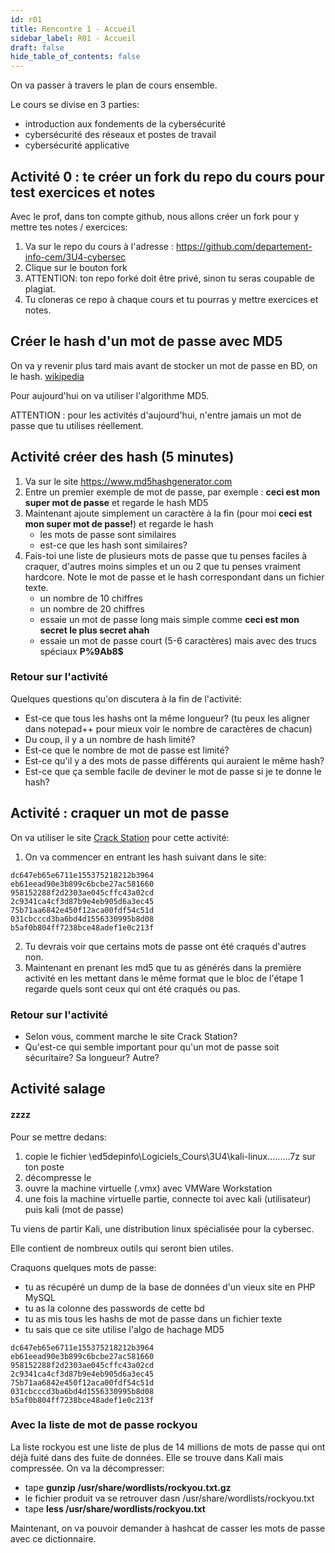 ```yaml
---
id: r01
title: Rencontre 1 - Accueil
sidebar_label: R01 - Accueil
draft: false
hide_table_of_contents: false
---
```



On va passer à travers le plan de cours ensemble.

Le cours se divise en 3 parties:
- introduction aux fondements de la cybersécurité
- cybersécurité des réseaux et postes de travail
- cybersécurité applicative

## Activité 0 : te créer un fork du repo du cours pour test exercices et notes

Avec le prof, dans ton compte github, nous allons créer un fork pour y mettre tes notes / exercices:
1. Va sur le repo du cours à l'adresse : https://github.com/departement-info-cem/3U4-cybersec
2. Clique sur le bouton fork
3. ATTENTION: ton repo forké doit être privé, sinon tu seras coupable de plagiat.
4. Tu cloneras ce repo à chaque cours et tu pourras y mettre exercices et notes.

## Créer le hash d'un mot de passe avec MD5

On va y revenir plus tard mais avant de stocker un mot de passe en BD, on le hash. [wikipedia](https://fr.wikipedia.org/wiki/Fonction_de_hachage_cryptographique)

Pour aujourd'hui on va utiliser l'algorithme MD5.

ATTENTION : pour les activités d'aujourd'hui, n'entre jamais un mot de passe que tu utilises réellement.

## Activité créer des hash (5 minutes)

1. Va sur le site https://www.md5hashgenerator.com
2. Entre un premier exemple de mot de passe, par exemple : **ceci est mon super mot de passe** et regarde le hash MD5
3. Maintenant ajoute simplement un caractère à la fin (pour moi **ceci est mon super mot de passe!**) et regarde le hash
   - les mots de passe sont similaires
   - est-ce que les hash sont similaires?
4. Fais-toi une liste de plusieurs mots de passe que tu penses faciles à craquer, d'autres moins simples et un ou 2 que tu penses vraiment hardcore. Note le mot de passe et le hash correspondant dans un fichier texte.
   - un nombre de 10 chiffres
   - un nombre de 20 chiffres
   - essaie un mot de passe long mais simple comme **ceci est mon secret le plus secret ahah**
   - essaie un mot de passe court (5-6 caractères) mais avec des trucs spéciaux **P%9Ab8$**


### Retour sur l'activité
Quelques questions qu'on discutera à la fin de l'activité:
- Est-ce que tous les hashs ont la même longueur? (tu peux les aligner dans notepad++ pour mieux voir le nombre de caractères de chacun)
- Du coup, il y a un nombre de hash limité?
- Est-ce que le nombre de mot de passe est limité?
- Est-ce qu'il y a des mots de passe différents qui auraient le même hash?
- Est-ce que ça semble facile de deviner le mot de passe si je te donne le hash?

## Activité : craquer un mot de passe

On va utiliser le site [Crack Station](https://crackstation.net) pour cette activité:

1. On va commencer en entrant les hash suivant dans le site:
```text
dc647eb65e6711e155375218212b3964
eb61eead90e3b899c6bcbe27ac581660
958152288f2d2303ae045cffc43a02cd
2c9341ca4cf3d87b9e4eb905d6a3ec45
75b71aa6842e450f12aca00fdf54c51d
031cbcccd3ba6bd4d1556330995b8d08
b5af0b804ff7238bce48adef1e0c213f
```
2. Tu devrais voir que certains mots de passe ont été craqués d'autres non.
3. Maintenant en prenant les md5 que tu as générés dans la première activité en les mettant dans le même format que le bloc de l'étape 1 regarde quels sont ceux qui ont été craqués ou pas.

### Retour sur l'activité

- Selon vous, comment marche le site Crack Station?
- Qu'est-ce qui semble important pour qu'un mot de passe soit sécuritaire? Sa longueur? Autre?

## Activité **salage**











#### zzzz
Pour se mettre dedans:
1. copie le fichier \\ed5depinfo\Logiciels\_Cours\3U4\kali-linux.........7z sur ton poste
2. décompresse le
3. ouvre la machine virtuelle (.vmx) avec VMWare Workstation
4. une fois la machine virtuelle partie, connecte toi avec kali (utilisateur) puis kali (mot de passe)

Tu viens de partir Kali, une distribution linux spécialisée pour la cybersec. 

Elle contient de nombreux outils qui seront bien utiles.

Craquons quelques mots de passe:
- tu as récupéré un dump de la base de données d'un vieux site en PHP MySQL
- tu as la colonne des passwords de cette bd
- tu as mis tous les hashs de mot de passe dans un fichier texte
- tu sais que ce site utilise l'algo de hachage MD5

```text
dc647eb65e6711e155375218212b3964
eb61eead90e3b899c6bcbe27ac581660
958152288f2d2303ae045cffc43a02cd
2c9341ca4cf3d87b9e4eb905d6a3ec45
75b71aa6842e450f12aca00fdf54c51d
031cbcccd3ba6bd4d1556330995b8d08
b5af0b804ff7238bce48adef1e0c213f
```

### Avec la liste de mot de passe rockyou

La liste rockyou est une liste de plus de 14 millions de mots de passe qui ont déjà fuité dans des 
fuite de données. Elle se trouve dans Kali mais compressée. On va la décompresser:
- tape **gunzip /usr/share/wordlists/rockyou.txt.gz**
- le fichier produit va se retrouver dasn /usr/share/wordlists/rockyou.txt
- tape **less /usr/share/wordlists/rockyou.txt**

Maintenant, on va pouvoir demander à hashcat de casser les mots de passe avec ce dictionnaire.



